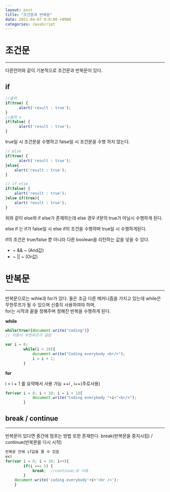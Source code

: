 ```yaml
---
layout: post
title: "조건문과 반복문"
date: 2021-04-07 0:0:00 +0900
categories: JavaScript
---
```

# 조건문
---
다른언어와 같이 기본적으로 조건문과 반복문이 있다.

## if

```javascript
//출력
if(true) {
      alert('result : true');
}
//출력 x
if(false) {
      alert('result : true');
}​
```
true일 시 조건문을 수행하고 false일 시 조건문을 수행 하지 않는다.  
```javascript
// else
if(true) {
      alert('result : true');
}else{
    alert('result : true');
}

// if else
if(false) {
    alert('result : true');
}else if(true){
    alert('result : true');
}
``` 
위와 같이 else와 if else가 존재하는데 else 경우 if문의 true가 아닐시 수행하게 된다.  

else if 는 if가 false일 시 else if의 조건을 수행하며 true일 시 수행하게된다.

if의 조건은 true/false 뿐 아니라 다른 boolean을 리턴하는 값을 넣을 수 있다.  

- ~ && ~ (And값)
- ~ || ~ (Or값)

# 반복문
---
반복문으로는 wihle과 for가 있다.
둘은 조금 다른 메커니즘을 가지고 있는데 while은 무한루프가 될 수 있으며 신중히 사용하여야 하며,  
for는 시작과 끝을 정해주며 정해진 반복을 수행하게 된다.

**while**
```javascript
while(true){document.write("coding")}
// 적용시 무한루프가 걸림

var i = 0;
        while(i < 10){
            document.write("Coding everybody <br/>");
            i = i + 1;
        }
```
**for**

i = i + 1 를 요약해서 사용 가능 ++i , i++(주로사용)
```javascript
for(var i = 0; i < 10; i = i + 1){
            document.write("Coding everybody "+i+"<br/>");
        }
```
## break / continue
---
반복문이 있다면 중간에 멈추는 방법 또한 존재한다.
break(반복문을 중지시킴)  / continue(반복문을 다시 시작)
```javascript
반복문 안에 if값을 줄 수 있음
ex)
for(var i = 0; i < 10; i++){
        if(i === 5) {
            break;  //continue;로 사용​
        }
    document.write('coding everybody'+i+'<br />');
    }​
```